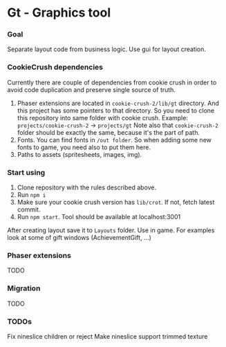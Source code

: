 # Gt - Graphics tool

### Goal
Separate layout code from business logic. Use gui for layout creation.

### CookieCrush dependencies
Currently there are couple of dependencies from cookie crush in order to avoid code duplication and
preserve single source of truth.
1. Phaser extensions are located in `cookie-crush-2/lib/gt` directory.
And this project has some pointers to that directory. So you need to clone this repository
into same folder with cookie crush. Example: `projects/cookie-crush-2` -> `projects/gt`
Note also that `cookie-crush-2` folder should be exactly the same, because it's the part of path.
2. Fonts. You can find fonts in `/out folder`. So when adding some new fonts to game, you need
also to put them here.
3. Paths to assets (spritesheets, images, img).

### Start using
1. Clone repository with the rules described above.
2. Run `npm i`
3. Make sure your cookie crush version has `lib/crot`. If not, fetch latest commit.
4. Run `npm start`. Tool should be available at localhost:3001

After creating layout save it to `Layouts` folder. Use in game. For examples look at some of
gift windows (AchievementGift, ...)

### Phaser extensions
TODO

### Migration
TODO

### TODOs
Fix nineslice children or reject
Make nineslice support trimmed texture
